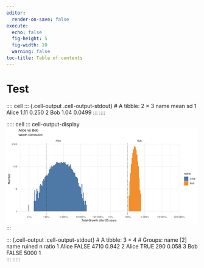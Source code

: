 ```yaml
---
editor:
  render-on-save: false
execute:
  echo: false
  fig-height: 5
  fig-width: 10
  warning: false
toc-title: Table of contents
---
```


# Test

:::: cell
::: {.cell-output .cell-output-stdout}
    # A tibble: 2 × 3
      name   mean     sd
      <chr> <dbl>  <dbl>
    1 Alice  1.11 0.250 
    2 Bob    1.04 0.0499
:::
::::

::::: cell
::: cell-output-display
![](readme_files/figure-markdown/unnamed-chunk-3-1.png)
:::

::: {.cell-output .cell-output-stdout}
    # A tibble: 3 × 4
    # Groups:   name [2]
      name  ruined     n ratio
      <chr> <lgl>  <int> <dbl>
    1 Alice FALSE   4710 0.942
    2 Alice TRUE     290 0.058
    3 Bob   FALSE   5000 1    
:::
:::::
